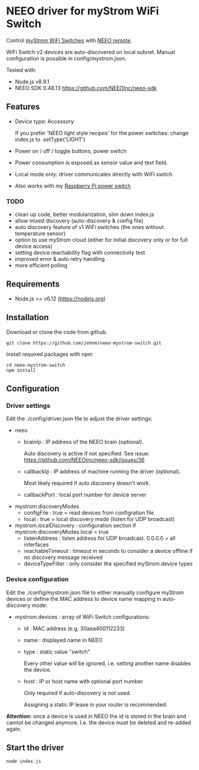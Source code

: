 # NEEO driver for myStrom WiFi Switch
Control [myStrom WiFi Switches](https://mystrom.ch/wifi-switch/) with [NEEO remote](https://neeo.com).

WiFi Switch v2 devices are auto-discovered on local subnet. Manual configuration is possible in config/mystrom.json.

Tested with:
 - Node.js v8.9.1
 - NEEO SDK 0.48.13 https://github.com/NEEOInc/neeo-sdk
 
## Features
 - Device type: Accessory

   If you prefer 'NEEO light style recipes' for the power switches: change index.js to .setType('LIGHT')

 - Power on / off / toggle buttons, power switch
 - Power consumption is exposed as sensor value and text field.
 - Local mode only: driver communicates directly with WiFi switch.
 - Also works with my [Raspberry Pi power switch](https://github.com/zehnm/pi-power-switch)

### TODO
 - clean up code, better modularization, slim down index.js
 - allow mixed discovery (auto-discovery & config file)
 - auto discovery feature of v1 WiFi switches (the ones without temperature sensor)
 - option to use myStrom cloud (either for initial discovery only or for full device access)
 - setting device reachability flag with connectivity test
 - improved error & auto retry handling
 - more efficient polling

## Requirements
 - Node.js >= v6.12 (https://nodejs.org)

## Installation
Download or clone the code from github.
```
git clone https://github.com/zehnm/neeo-mystrom-switch.git
```
Install required packages with npm
```
cd neeo-mystrom-switch
npm install
```

## Configuration
### Driver settings
Edit the ./config/driver.json file to adjust the driver settings:
 - neeo
   - brainIp : IP address of the NEEO brain (optional).

     Auto discovery is active if not specified. 
     See issue: https://github.com/NEEOInc/neeo-sdk/issues/36

   - callbackIp : IP address of machine running the driver (optional).

     Most likely required if auto discovery doesn't work.

   - callbackPort : local port number for device server
 - mystrom.discoveryModes
   - configFile : true = read devices from configration file
   - local : true = local discovery mode (listen for UDP broadcast)
 - mystrom.localDiscovery : configuration section if mystrom.discoveryModes.local = true
   - listenAddress    : listen address for UDP broadcast. 0.0.0.0 = all interfaces
   - reachableTimeout : timeout in seconds to consider a device offline if no discovery message received
   - deviceTypeFilter : only consider the specified myStrom device types

### Device configuration
Edit the ./config/mystrom.json file to either manually configure myStrom devices or define the MAC address to device name mapping in auto-discovery mode:
 - mystrom.devices : array of WiFi Switch configurations:
   - id : MAC address (e.g. 30aea400112233)
   - name : displayed name in NEEO
   - type : static value "switch"

     Every other value will be ignored, i.e. setting another name disables the device.

   - host : IP or host name with optional port number

     Only required if auto-discovery is not used.

     Assigning a static IP lease in your router is recommended.

**Attention:** once a device is used in NEEO the id is stored in the brain and cannot be changed anymore. I.e. the device must be deleted and re-added again.

## Start the driver

```
node index.js 
```
